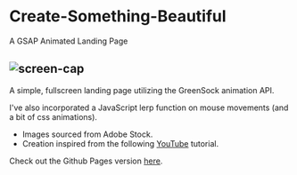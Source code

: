 
# Create-Something-Beautiful

A GSAP Animated Landing Page

![screen-cap](https://user-images.githubusercontent.com/110937649/183757666-ab0984e9-7050-4230-a8ec-4ea43fdeb295.png)
---

A simple, fullscreen landing page utilizing the GreenSock animation API.

I've also incorporated a JavaScript lerp function on mouse movements (and a bit of css animations). 


- Images sourced from Adobe Stock.
- Creation inspired from the following [YouTube](https://www.youtube.com/watch?v=4l917h9FeZE) tutorial.

Check out the Github Pages version [here](https://scottonanski.github.io/create-something-beautiful/target="_blank").
